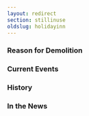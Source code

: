 ```yaml
---
layout: redirect
section: stillinuse
oldslug: holidayinn 
---
```


### Reason for Demolition


### Current Events


### History


### In the News

